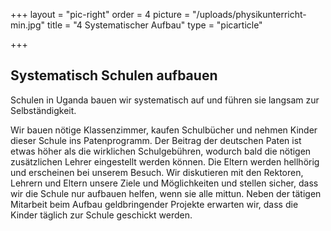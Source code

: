 +++
layout = "pic-right"
order = 4
picture = "/uploads/physikunterricht-min.jpg"
title = "4 Systematischer Aufbau"
type = "picarticle"

+++
## Systematisch Schulen aufbauen

Schulen in Uganda bauen wir systematisch auf und führen sie langsam zur Selbständigkeit.

Wir bauen nötige Klassenzimmer, kaufen Schulbücher und nehmen Kinder dieser Schule ins Patenprogramm. Der Beitrag der deutschen Paten ist etwas höher als die wirklichen Schulgebühren, wodurch bald die nötigen zusätzlichen Lehrer eingestellt werden können. Die Eltern werden hellhörig und erscheinen bei unserem Besuch. Wir diskutieren mit den Rektoren, Lehrern und Eltern unsere Ziele und Möglichkeiten und stellen sicher, dass wir die Schule nur aufbauen helfen, wenn sie alle mittun. Neben der tätigen Mitarbeit beim Aufbau geldbringender Projekte erwarten wir, dass die Kinder täglich zur Schule geschickt werden.
